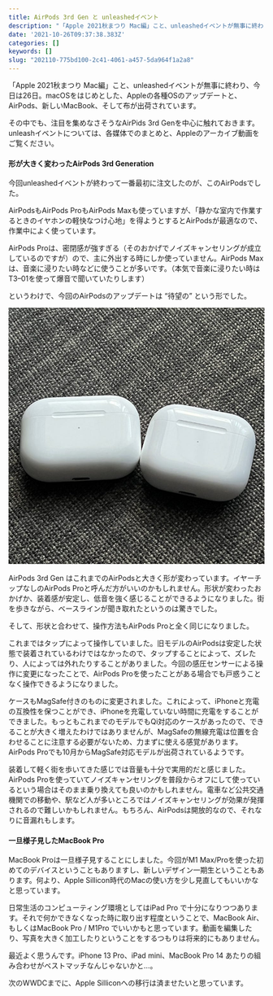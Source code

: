 ```yaml
---
title: AirPods 3rd Gen と unleashedイベント
description: "「Apple 2021秋まつり Mac編」こと、unleashedイベントが無事に終わり、今日は26日。macOSをはじめとした、Appleの各種OSのアップデートと、AirPods、新しいMacBook、そして布が出荷されています。"
date: '2021-10-26T09:37:38.383Z'
categories: []
keywords: []
slug: "202110-775bd100-2c41-4061-a457-5da964f1a2a8"
---
```

「Apple 2021秋まつり Mac編」こと、unleashedイベントが無事に終わり、今日は26日。macOSをはじめとした、Appleの各種OSのアップデートと、AirPods、新しいMacBook、そして布が出荷されています。

その中でも、注目を集めなさそうなAirPids 3rd Genを中心に触れておきます。unleashイベントについては、各媒体でのまとめと、Appleのアーカイブ動画をご覧ください。

#### 形が大きく変わったAirPods 3rd Generation

今回unleashedイベントが終わって一番最初に注文したのが、このAirPodsでした。

AirPodsもAirPods ProもAirPods Maxも使っていますが、「静かな室内で作業するときのイヤホンの軽快なつけ心地」を得ようとするとAirPodsが最適なので、作業中によく使っています。

AirPods Proは、密閉感が強すぎる（そのおかげでノイズキャンセリングが成立しているのですが）ので、主に外出する時にしか使っていません。AirPods Maxは、音楽に浸りたい時などに使うことが多いです。（本気で音楽に浸りたい時は T3–01を使って爆音で聞いていたりします）

というわけで、今回のAirPodsのアップデートは “待望の” という形でした。

![](1__abnHbkiZbriK8zLV5Gk__jg.jpeg)

AirPods 3rd Gen はこれまでのAirPodsと大きく形が変わっています。イヤーチップなしのAirPods Proと呼んだ方がいいのかもしれません。形状が変わったおかげか、装着感が安定し、低音を強く感じることができるようになりました。街を歩きながら、ベースラインが聞き取れたというのは驚きでした。

そして、形状と合わせて、操作方法もAirPods Proと全く同じになりました。

これまではタップによって操作していました。旧モデルのAirPodsは安定した状態で装着されているわけではなかったので、タップすることによって、ズレたり、人によっては外れたりすることがありました。今回の感圧センサーによる操作に変更になったことで、AirPods Proを使ったことがある場合でも戸惑うことなく操作できるようになりました。

ケースもMagSafe付きのものに変更されました。これによって、iPhoneと充電の互換性を保つことができ、iPhoneを充電していない時間に充電をすることができました。もっともこれまでのモデルでもQi対応のケースがあったので、できることが大きく増えたわけではありませんが、MagSafeの無線充電は位置を合わせることに注意する必要がないため、力まずに使える感覚があります。AirPods Proでも10月からMagSafe対応モデルが出荷されているようです。

装着して軽く街を歩いてきた感じでは音量も十分で実用的だと感じました。AirPods Proを使っていてノイズキャンセリングを普段からオフにして使っているという場合はそのまま乗り換えても良いのかもしれません。電車など公共交通機関での移動や、駅など人が多いところではノイズキャンセリングが効果が発揮されるので難しいかもしれません。もちろん、AirPodsは開放的なので、それなりに音漏れもします。

#### 一旦様子見したMacBook Pro

MacBook Proは一旦様子見することにしました。今回がM1 Max/Proを使った初めてのデバイスということもありますし、新しいデザイン一期生ということもあります。何より、Apple Sillicon時代のMacの使い方を少し見直してもいいかなと思っています。

日常生活のコンピューティング環境としてはiPad Pro で十分になりつつあります。それで何かできなくなった時に取り出す程度ということで、MacBook Air、もしくはMacBook Pro / M1Pro でいいかもと思っています。動画を編集したり、写真を大きく加工したりということをするつもりは将来的にもありません。

最近よく思うんです。iPhone 13 Pro、iPad mini、MacBook Pro 14 あたりの組み合わせがベストマッチなんじゃないかと…。

次のWWDCまでに、Apple Silliconへの移行は済ませたいと思っています。